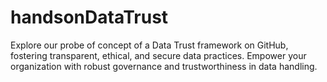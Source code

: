 # handsonDataTrust
Explore our probe of concept of a Data Trust framework on GitHub, fostering transparent, ethical, and secure data practices. Empower your organization with robust governance and trustworthiness in data handling.